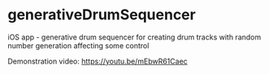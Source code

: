 # generativeDrumSequencer
iOS app - generative drum sequencer for creating drum tracks with random number generation affecting some control

Demonstration video: https://youtu.be/mEbwR61Caec
